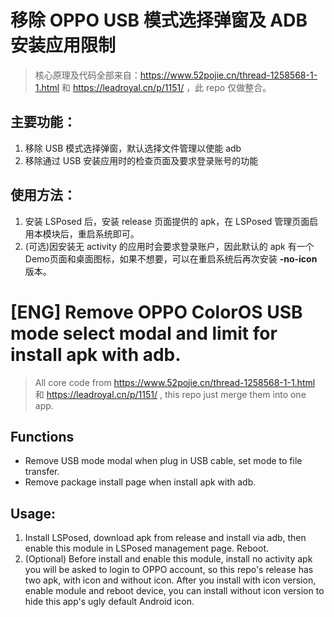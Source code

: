 # 移除 OPPO USB 模式选择弹窗及 ADB 安装应用限制

> 核心原理及代码全部来自：https://www.52pojie.cn/thread-1258568-1-1.html 和 https://leadroyal.cn/p/1151/ ，此 repo 仅做整合。

## 主要功能：

1. 移除 USB 模式选择弹窗，默认选择文件管理以使能 adb
2. 移除通过 USB 安装应用时的检查页面及要求登录账号的功能

## 使用方法：

1. 安装 LSPosed 后，安装 release 页面提供的 apk，在 LSPosed 管理页面启用本模块后，重启系统即可。
2. (可选)因安装无 activity 的应用时会要求登录账户，因此默认的 apk 有一个Demo页面和桌面图标，如果不想要，可以在重启系统后再次安装 **-no-icon** 版本。


# [ENG] Remove OPPO ColorOS USB mode select modal and limit for install apk with adb.

> All core code from https://www.52pojie.cn/thread-1258568-1-1.html 和 https://leadroyal.cn/p/1151/ , this repo just merge them into one app.

## Functions

* Remove USB mode modal when plug in USB cable, set mode to file transfer.
* Remove package install page when install apk with adb.

## Usage:

1. Install LSPosed, download apk from release and install via adb, then enable this module in LSPosed management page. Reboot.
2. (Optional) Before install and enable this module, install no activity apk you will be asked to login to OPPO account, so this repo's release has two apk, with icon and without icon. After you install with icon version, enable module and reboot device, you can install without icon version to hide this app's ugly default Android icon.
